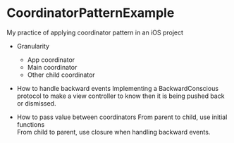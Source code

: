 # CoordinatorPatternExample
My practice of applying coordinator pattern in an iOS project

- Granularity
  - App coordinator
  - Main coordinator
  - Other child coordinator

- How to handle backward events
Implementing a BackwardConscious protocol to make a view controller to know then it is being pushed back or dismissed.

- How to pass value between coordinators
From parent to child, use initial functions<br/>
From child to parent, use closure when handling backward events.
